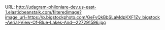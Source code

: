 URL:  http://udagram-philoniare-dev.us-east-1.elasticbeanstalk.com/filteredimage?image_url=https://p.bigstockphoto.com/GeFvQkBbSLaMdpKXF1Zv_bigstock-Aerial-View-Of-Blue-Lakes-And--227291596.jpg